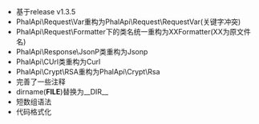 * 基于release v1.3.5
* PhalApi\Request\Var重构为PhalApi\Request\RequestVar(关键字冲突)
* PhalApi\Request\Formatter下的类名统一重构为XXFormatter(XX为原文件名)
* PhalApi\Response\JsonP类重构为Jsonp
* PhalApi\CUrl类重构为Curl
* PhalApi\Crypt\RSA重构为PhalApi\Crypt\Rsa
* 完善了一些注释
* dirname(__FILE__)替换为__DIR__
* 短数组语法
* 代码格式化